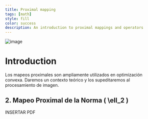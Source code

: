 ```yaml
---
title: Proximal mapping
tags: [math]
style: fill
color: success
description: An introduction to proximal mappings and operators
---
```


![image](./image.png)

# Introduction

Los mapeos proximales son ampliamente utilizados en optimización convexa. Daremos un contexto teórico y los supeditaremos al procesamiento de imagen.

## 2. Mapeo Proximal de la Norma \( \ell_2 \) 

INSERTAR PDF


